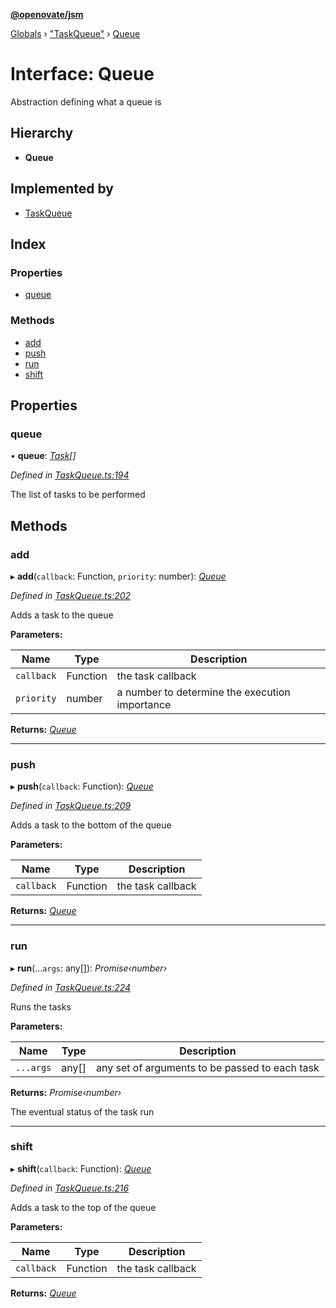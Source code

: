 **[@openovate/jsm](../README.md)**

[Globals](../globals.md) › [&quot;TaskQueue&quot;](../modules/_taskqueue_.md) › [Queue](_taskqueue_.queue.md)

# Interface: Queue

Abstraction defining what a queue is

## Hierarchy

* **Queue**

## Implemented by

* [TaskQueue](../classes/_taskqueue_.taskqueue.md)

## Index

### Properties

* [queue](_taskqueue_.queue.md#queue)

### Methods

* [add](_taskqueue_.queue.md#add)
* [push](_taskqueue_.queue.md#push)
* [run](_taskqueue_.queue.md#run)
* [shift](_taskqueue_.queue.md#shift)

## Properties

###  queue

• **queue**: *[Task](_taskqueue_.task.md)[]*

*Defined in [TaskQueue.ts:194](https://github.com/Openovate/jsm/blob/214a343/src/TaskQueue.ts#L194)*

The list of tasks to be performed

## Methods

###  add

▸ **add**(`callback`: Function, `priority`: number): *[Queue](_taskqueue_.queue.md)*

*Defined in [TaskQueue.ts:202](https://github.com/Openovate/jsm/blob/214a343/src/TaskQueue.ts#L202)*

Adds a task to the queue

**Parameters:**

Name | Type | Description |
------ | ------ | ------ |
`callback` | Function | the task callback |
`priority` | number | a number to determine the execution importance  |

**Returns:** *[Queue](_taskqueue_.queue.md)*

___

###  push

▸ **push**(`callback`: Function): *[Queue](_taskqueue_.queue.md)*

*Defined in [TaskQueue.ts:209](https://github.com/Openovate/jsm/blob/214a343/src/TaskQueue.ts#L209)*

Adds a task to the bottom of the queue

**Parameters:**

Name | Type | Description |
------ | ------ | ------ |
`callback` | Function | the task callback  |

**Returns:** *[Queue](_taskqueue_.queue.md)*

___

###  run

▸ **run**(...`args`: any[]): *Promise‹number›*

*Defined in [TaskQueue.ts:224](https://github.com/Openovate/jsm/blob/214a343/src/TaskQueue.ts#L224)*

Runs the tasks

**Parameters:**

Name | Type | Description |
------ | ------ | ------ |
`...args` | any[] | any set of arguments to be passed to each task |

**Returns:** *Promise‹number›*

The eventual status of the task run

___

###  shift

▸ **shift**(`callback`: Function): *[Queue](_taskqueue_.queue.md)*

*Defined in [TaskQueue.ts:216](https://github.com/Openovate/jsm/blob/214a343/src/TaskQueue.ts#L216)*

Adds a task to the top of the queue

**Parameters:**

Name | Type | Description |
------ | ------ | ------ |
`callback` | Function | the task callback  |

**Returns:** *[Queue](_taskqueue_.queue.md)*